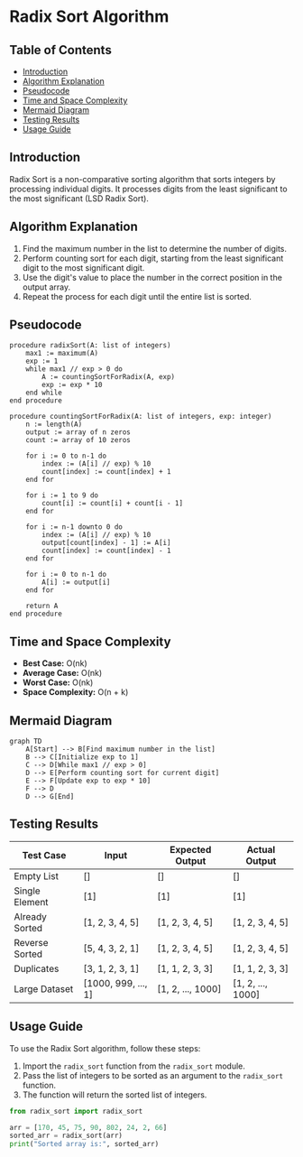 # Radix Sort Algorithm

## Table of Contents
- [Introduction](#introduction)
- [Algorithm Explanation](#algorithm-explanation)
- [Pseudocode](#pseudocode)
- [Time and Space Complexity](#time-and-space-complexity)
- [Mermaid Diagram](#mermaid-diagram)
- [Testing Results](#testing-results)
- [Usage Guide](#usage-guide)

## Introduction
Radix Sort is a non-comparative sorting algorithm that sorts integers by processing individual digits. It processes digits from the least significant to the most significant (LSD Radix Sort).

## Algorithm Explanation
1. Find the maximum number in the list to determine the number of digits.
2. Perform counting sort for each digit, starting from the least significant digit to the most significant digit.
3. Use the digit's value to place the number in the correct position in the output array.
4. Repeat the process for each digit until the entire list is sorted.

## Pseudocode
```
procedure radixSort(A: list of integers)
    max1 := maximum(A)
    exp := 1
    while max1 // exp > 0 do
        A := countingSortForRadix(A, exp)
        exp := exp * 10
    end while
end procedure

procedure countingSortForRadix(A: list of integers, exp: integer)
    n := length(A)
    output := array of n zeros
    count := array of 10 zeros

    for i := 0 to n-1 do
        index := (A[i] // exp) % 10
        count[index] := count[index] + 1
    end for

    for i := 1 to 9 do
        count[i] := count[i] + count[i - 1]
    end for

    for i := n-1 downto 0 do
        index := (A[i] // exp) % 10
        output[count[index] - 1] := A[i]
        count[index] := count[index] - 1
    end for

    for i := 0 to n-1 do
        A[i] := output[i]
    end for

    return A
end procedure
```

## Time and Space Complexity
- **Best Case:** O(nk)
- **Average Case:** O(nk)
- **Worst Case:** O(nk)
- **Space Complexity:** O(n + k)

## Mermaid Diagram
```mermaid
graph TD
    A[Start] --> B[Find maximum number in the list]
    B --> C[Initialize exp to 1]
    C --> D[While max1 // exp > 0]
    D --> E[Perform counting sort for current digit]
    E --> F[Update exp to exp * 10]
    F --> D
    D --> G[End]
```

## Testing Results
| Test Case                | Input                | Expected Output       | Actual Output         |
|--------------------------|----------------------|-----------------------|-----------------------|
| Empty List               | []                   | []                    | []                    |
| Single Element           | [1]                  | [1]                   | [1]                   |
| Already Sorted           | [1, 2, 3, 4, 5]      | [1, 2, 3, 4, 5]       | [1, 2, 3, 4, 5]       |
| Reverse Sorted           | [5, 4, 3, 2, 1]      | [1, 2, 3, 4, 5]       | [1, 2, 3, 4, 5]       |
| Duplicates               | [3, 1, 2, 3, 1]      | [1, 1, 2, 3, 3]       | [1, 1, 2, 3, 3]       |
| Large Dataset            | [1000, 999, ..., 1]  | [1, 2, ..., 1000]     | [1, 2, ..., 1000]     |

## Usage Guide
To use the Radix Sort algorithm, follow these steps:
1. Import the `radix_sort` function from the `radix_sort` module.
2. Pass the list of integers to be sorted as an argument to the `radix_sort` function.
3. The function will return the sorted list of integers.

```python
from radix_sort import radix_sort

arr = [170, 45, 75, 90, 802, 24, 2, 66]
sorted_arr = radix_sort(arr)
print("Sorted array is:", sorted_arr)
```
